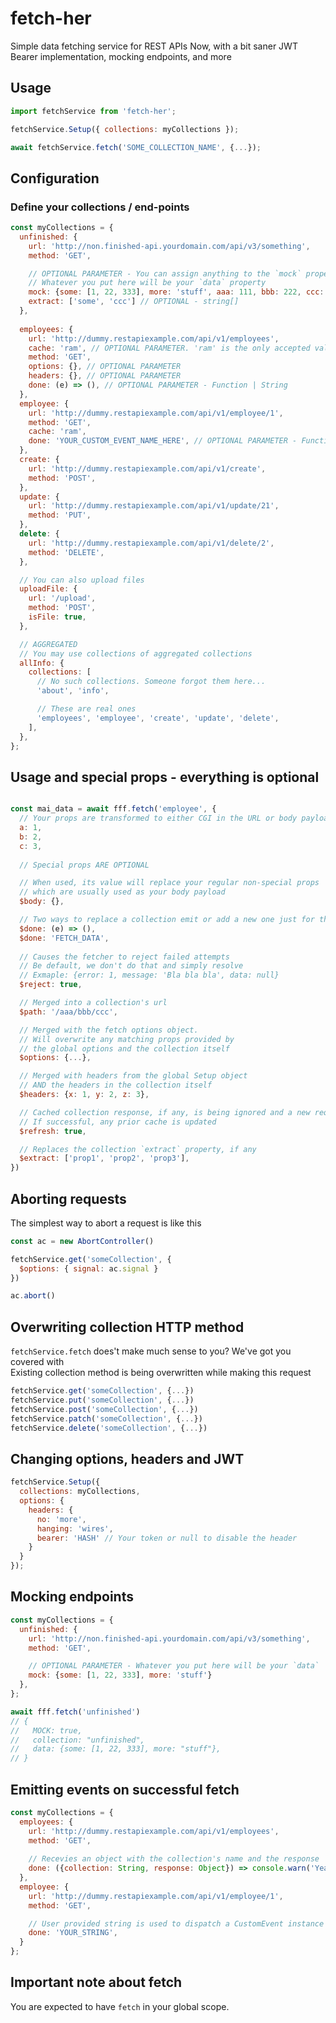 # fetch-her
Simple data fetching service for REST APIs
Now, with a bit saner JWT Bearer implementation, mocking endpoints, and more

## Usage
```javascript
import fetchService from 'fetch-her';

fetchService.Setup({ collections: myCollections });

await fetchService.fetch('SOME_COLLECTION_NAME', {...});
```

## Configuration
### Define your collections / end-points
```javascript
const myCollections = {
  unfinished: {
    url: 'http://non.finished-api.yourdomain.com/api/v3/something',
    method: 'GET',

    // OPTIONAL PARAMETER - You can assign anything to the `mock` property
    // Whatever you put here will be your `data` property
    mock: {some: [1, 22, 333], more: 'stuff', aaa: 111, bbb: 222, ccc: {ama: 'zing'}},
    extract: ['some', 'ccc'] // OPTIONAL - string[]
  },
  
  employees: {
    url: 'http://dummy.restapiexample.com/api/v1/employees',
    cache: 'ram', // OPTIONAL PARAMETER. 'ram' is the only accepted value at this time
    method: 'GET',
    options: {}, // OPTIONAL PARAMETER
    headers: {}, // OPTIONAL PARAMETER
    done: (e) => (), // OPTIONAL PARAMETER - Function | String
  },
  employee: {
    url: 'http://dummy.restapiexample.com/api/v1/employee/1',
    method: 'GET',
    cache: 'ram',
    done: 'YOUR_CUSTOM_EVENT_NAME_HERE', // OPTIONAL PARAMETER - Function | String
  },
  create: {
    url: 'http://dummy.restapiexample.com/api/v1/create',
    method: 'POST',
  },
  update: {
    url: 'http://dummy.restapiexample.com/api/v1/update/21',
    method: 'PUT',
  },
  delete: {
    url: 'http://dummy.restapiexample.com/api/v1/delete/2',
    method: 'DELETE',
  },

  // You can also upload files
  uploadFile: {
    url: '/upload',
    method: 'POST',
    isFile: true,
  },

  // AGGREGATED
  // You may use collections of aggregated collections
  allInfo: {
    collections: [
      // No such collections. Someone forgot them here...
      'about', 'info',

      // These are real ones
      'employees', 'employee', 'create', 'update', 'delete',
    ],
  },
};
```

## Usage and special props - everything is optional
```javascript

const mai_data = await fff.fetch('employee', {
  // Your props are transformed to either CGI in the URL or body payload
  a: 1,
  b: 2,
  c: 3,
  
  // Special props ARE OPTIONAL

  // When used, its value will replace your regular non-special props
  // which are usually used as your body payload
  $body: {},

  // Two ways to replace a collection emit or add a new one just for this call
  $done: (e) => (),
  $done: 'FETCH_DATA',
  
  // Causes the fetcher to reject failed attempts
  // Be default, we don't do that and simply resolve
  // Exmaple: {error: 1, message: 'Bla bla bla', data: null}
  $reject: true,

  // Merged into a collection's url
  $path: '/aaa/bbb/ccc',

  // Merged with the fetch options object.
  // Will overwrite any matching props provided by
  // the global options and the collection itself
  $options: {...},

  // Merged with headers from the global Setup object
  // AND the headers in the collection itself
  $headers: {x: 1, y: 2, z: 3},

  // Cached collection response, if any, is being ignored and a new request is being made.
  // If successful, any prior cache is updated
  $refresh: true,

  // Replaces the collection `extract` property, if any
  $extract: ['prop1', 'prop2', 'prop3'],
})
```

## Aborting requests
The simplest way to abort a request is like this
```javascript
const ac = new AbortController()

fetchService.get('someCollection', {
  $options: { signal: ac.signal }
})

ac.abort()
```

## Overwriting collection HTTP method
`fetchService.fetch` does't make much sense to you? We've got you covered with<br >
Existing collection method is being overwritten while making this request
```javascript
fetchService.get('someCollection', {...})
fetchService.put('someCollection', {...})
fetchService.post('someCollection', {...})
fetchService.patch('someCollection', {...})
fetchService.delete('someCollection', {...})
```

## Changing options, headers and JWT
```javascript
fetchService.Setup({
  collections: myCollections,
  options: {
    headers: {
      no: 'more',
      hanging: 'wires',
      bearer: 'HASH' // Your token or null to disable the header
    }
  }
});
```

## Mocking endpoints
```javascript
const myCollections = {
  unfinished: {
    url: 'http://non.finished-api.yourdomain.com/api/v3/something',
    method: 'GET',

    // OPTIONAL PARAMETER - Whatever you put here will be your `data`
    mock: {some: [1, 22, 333], more: 'stuff'}
  },
};

await fff.fetch('unfinished')
// {
//   MOCK: true,
//   collection: "unfinished",
//   data: {some: [1, 22, 333], more: "stuff"},
// }
```

## Emitting events on successful fetch
```javascript
const myCollections = {
  employees: {
    url: 'http://dummy.restapiexample.com/api/v1/employees',
    method: 'GET',
    
    // Recevies an object with the collection's name and the response
    done: ({collection: String, response: Object}) => console.warn('Yeah...'),
  },
  employee: {
    url: 'http://dummy.restapiexample.com/api/v1/employee/1',
    method: 'GET',

    // User provided string is used to dispatch a CustomEvent instance
    done: 'YOUR_STRING',
  }
};
```
## Important note about fetch
You are expected to have `fetch` in your global scope.
